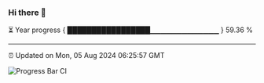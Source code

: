 ### Hi there 👋

⏳ Year progress { █████████████████▁▁▁▁▁▁▁▁▁▁▁▁▁ } 59.36 %

---

⏰ Updated on Mon, 05 Aug 2024 06:25:57 GMT

![Progress Bar CI](https://github.com/liununu/liununu/workflows/Progress%20Bar%20CI/badge.svg)
